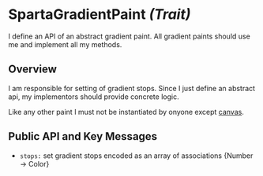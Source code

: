 # SpartaGradientPaint _(Trait)_

I define an API of an abstract gradient paint. All gradient paints should use me and implement all my methods.

## Overview

I am responsible for setting of gradient stops. Since I just define an abstract api, my implementors should provide concrete logic.

Like any other paint I must not be instantiated by onyone except [canvas](https://github.com/syrel/Sparta/blob/master/src/Sparta-Core.package/SpartaCanvas.class/README.md#spartacanvas).

## Public API and Key Messages

- `stops:` set gradient stops encoded as an array of associations {Number -> Color}
